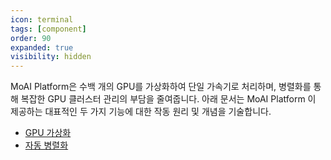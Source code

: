 ```yaml
---
icon: terminal
tags: [component]
order: 90
expanded: true
visibility: hidden
---
```


MoAI Platform은 수백 개의 GPU를 가상화하여 단일 가속기로 처리하며, 병렬화를 통해 복잡한 GPU 클러스터 관리의 부담을 줄여줍니다. 아래 문서는 MoAI Platform 이 제공하는 대표적인 두 가지 기능에 대한 작동 원리 및 개념을 기술합니다.

- [GPU 가상화](/MoAI_Features/Virtualization.md)
- [자동 병렬화](/MoAI_Features/Parallelization.md)
